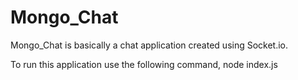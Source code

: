 # Mongo_Chat
Mongo_Chat is basically a chat application created using Socket.io.

To run this application use the following command,
node index.js
